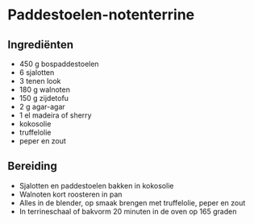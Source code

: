 # Paddestoelen-notenterrine

## Ingrediënten

- 450 g bospaddestoelen 
- 6 sjalotten
- 3 tenen look
- 180 g walnoten
- 150 g zijdetofu
- 2 g agar-agar 
- 1 el madeira of sherry
- kokosolie
- truffelolie
- peper en zout

## Bereiding

* Sjalotten en paddestoelen bakken in kokosolie
* Walnoten kort roosteren in pan 
* Alles in de blender, op smaak brengen met truffelolie, peper en zout 
* In terrineschaal of bakvorm 20 minuten in de oven op 165 graden
